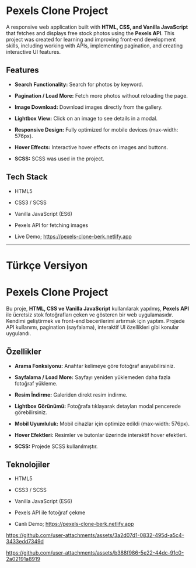  # Pexels Clone Project

A responsive web application built with **HTML, CSS, and Vanilla JavaScript** that fetches and displays free stock photos using the **Pexels API**. This project was created for learning and improving front-end development skills, including working with APIs, implementing pagination, and creating interactive UI features.

## Features

- **Search Functionality:** Search for photos by keyword.

- **Pagination / Load More:** Fetch more photos without reloading the page.

- **Image Download:** Download images directly from the gallery.
  
- **Lightbox View:** Click on an image to see details in a modal.

- **Responsive Design:** Fully optimized for mobile devices (max-width: 576px).

- **Hover Effects:** Interactive hover effects on images and buttons.

- **SCSS:** SCSS was used in the project.

## Tech Stack

- HTML5
  
- CSS3 / SCSS
  
- Vanilla JavaScript (ES6)
  
- Pexels API for fetching images

- Live Demo; https://pexels-clone-berk.netlify.app





-----------------------

# Türkçe Versiyon

# Pexels Clone Project

Bu proje, **HTML, CSS ve Vanilla JavaScript** kullanılarak yapılmış, **Pexels API** ile ücretsiz stok fotoğrafları çeken ve gösteren bir web uygulamasıdır. Kendimi geliştirmek ve front-end becerilerimi artırmak için yaptım. Projede API kullanımı, pagination (sayfalama), interaktif UI özellikleri gibi konular uygulandı.

## Özellikler

- **Arama Fonksiyonu:** Anahtar kelimeye göre fotoğraf arayabilirsiniz.
  
- **Sayfalama / Load More:** Sayfayı yeniden yüklemeden daha fazla fotoğraf yükleme.
  
- **Resim İndirme:** Galeriden direkt resim indirme.
  
- **Lightbox Görünümü:** Fotoğrafa tıklayarak detayları modal pencerede görebilirsiniz.
  
- **Mobil Uyumluluk:** Mobil cihazlar için optimize edildi (max-width: 576px).
  
- **Hover Efektleri:** Resimler ve butonlar üzerinde interaktif hover efektleri.

- **SCSS:** Projede SCSS kullanılmıştır.

## Teknolojiler

- HTML5
  
- CSS3 / SCSS
  
- Vanilla JavaScript (ES6)
  
- Pexels API ile fotoğraf çekme

- Canlı Demo; https://pexels-clone-berk.netlify.app








https://github.com/user-attachments/assets/3a2d07d1-0832-495d-a5c4-3433edd7349d






https://github.com/user-attachments/assets/b388f986-5e22-44dc-91c0-2a02191a8919



